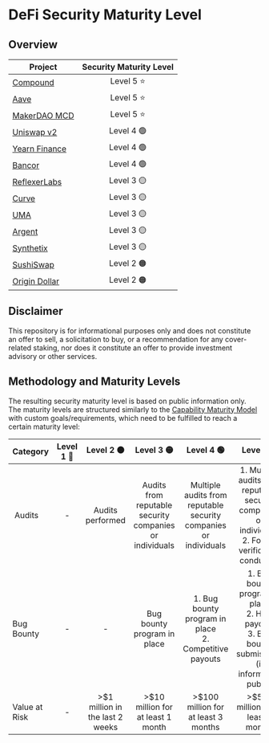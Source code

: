 # DeFi Security Maturity Level

## Overview
| Project    | Security Maturity Level  |
| ------------- |:-------------:|
| [Compound](assessments/Compound.md) |  Level 5 ⭐  |           
| [Aave](assessments/Aave.md) |     Level 5 ⭐     |           
| [MakerDAO MCD](assessments/MakerDAO_MCD.md) | Level 5 ⭐ |  
| [Uniswap v2](assessments/Uniswap2.md) |  Level 4 🟢 |           
| [Yearn Finance](assessments/Yearn.md) |  Level 4 🟢 |           
| [Bancor](assessments/Bancor.md) |       Level 4 🟢   |
| [ReflexerLabs](assessments/ReflexerLabs.md) |   Level 3  🟡   |    
| [Curve](assessments/Curve.md) |   Level 3  🟡   |  
| [UMA](assessments/UMA.md) |        Level 3  🟡     |   
| [Argent](assessments/Argent.md) |   Level 3  🟡   |                 
| [Synthetix](assessments/Synthetix.md) |   Level 3  🟡   |       
| [SushiSwap](assessments/Sushiswap.md) |  Level 2 🟠|           
| [Origin Dollar](assessments/Origin_Dollar.md) |  Level 2 🟠|           


## Disclaimer
This repository is for informational purposes only and does not constitute an offer to sell, a solicitation to buy, or a recommendation for any cover-related staking, nor does it constitute an offer to provide investment advisory or other services.

## Methodology and Maturity Levels
The resulting security maturity level is based on public information only. The maturity levels are structured similarly to the [Capability Maturity Model](https://en.wikipedia.org/wiki/Capability_Maturity_Model) with custom goals/requirements, which need to be fulfilled to reach a certain maturity level:

| Category    | Level 1  🔴 | Level 2 🟠   | Level 3 🟡  | Level 4 🟢   | Level 5 ⭐   |
| ------------- |:-------------:|:-------------:|:-------------:|:-------------:|:-------------:|
| Audits        | -           | Audits performed           | Audits from reputable security companies or individuals | Multiple audits from reputable security companies or individuals | 1. Multiple audits from reputable security companies or individuals <br />2. Formal verification conducted           |
| Bug Bounty    | -           | -           | Bug bounty program in place           | 1. Bug bounty program in place <br />2. Competitive payouts          | 1. Bug bounty program in place <br />2. High payouts  <br />3. Bug bounty submissions (if information public)         |
| Value at Risk | -           | >$1 million in the last 2 weeks           | >$10 million for at least 1 month      |  >$100 million for at least 3 months          |  >$500 million for at least 6 months  |
